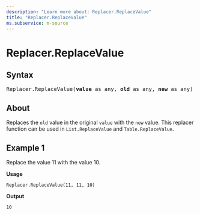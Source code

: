 ```yaml
---
description: "Learn more about: Replacer.ReplaceValue"
title: "Replacer.ReplaceValue"
ms.subservice: m-source
---
```

# Replacer.ReplaceValue

## Syntax

<pre>
Replacer.ReplaceValue(<b>value</b> as any, <b>old</b> as any, <b>new</b> as any) as any
</pre>
  
## About

Replaces the `old` value in the original `value` with the `new` value. This replacer function can be used in `List.ReplaceValue` and `Table.ReplaceValue`.

## Example 1

Replace the value 11 with the value 10.

**Usage**

```powerquery-m
Replacer.ReplaceValue(11, 11, 10)
```

**Output**

`10`
